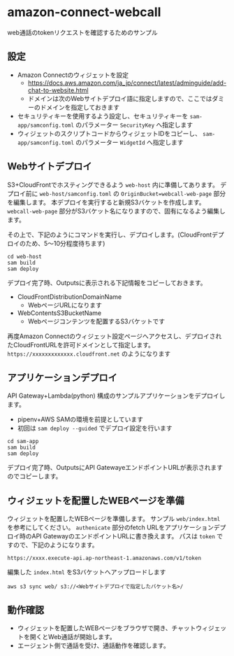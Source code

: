 amazon-connect-webcall
======================


web通話のtokenリクエストを確認するためのサンプル


## 設定

- Amazon Connectのウィジェットを設定
  - https://docs.aws.amazon.com/ja_jp/connect/latest/adminguide/add-chat-to-website.html
  - ドメインは次のWebサイトデプロイ語に指定しますので、ここではダミーのドメインを指定しておきます
- セキュリティキーを使用するよう設定し、セキュリティキーを `sam-app/samconfig.toml` のパラメーター `SecurityKey` へ指定します
- ウィジェットのスクリプトコードからウィジェットIDをコピーし、 `sam-app/samconfig.toml` のパラメーター `WidgetId` へ指定します

## Webサイトデプロイ

S3+CloudFrontでホスティングできるよう `web-host` 内に準備してあります。
デプロイ前に `web-host/samconfig.toml` の `OriginBucket=webcall-web-page` 部分を編集します。
本デプロイを実行すると新規S3バケットを作成します。 `webcall-web-page` 部分がS3バケット名になりますので、固有になるよう編集します。

その上で、下記のようにコマンドを実行し、デプロイします。(CloudFrontデプロイのため、5～10分程度待ちます)

```
cd web-host
sam build
sam deploy
```

デプロイ完了時、Outputsに表示される下記情報をコピーしておきます。

- CloudFrontDistributionDomainName
  - WebページURLになります
- WebContentsS3BucketName
  - Webページコンテンツを配置するS3バケットです

再度Amazon Connectのウィジェット設定ページへアクセスし、デプロイされたCloudFrontURLを許可ドメインとして指定します。
`https://xxxxxxxxxxxxx.cloudfront.net` のようになります


## アプリケーションデプロイ

API Gateway+Lambda(python) 構成のサンプルアプリケーションをデプロイします。

- pipenv+AWS SAMの環境を前提としています
- 初回は `sam deploy --guided` でデプロイ設定を行います

```
cd sam-app
sam build
sam deploy
```

デプロイ完了時、OutputsにAPI GatewayeエンドポイントURLが表示されますのでコピーします。

## ウィジェットを配置したWEBページを準備

ウィジェットを配置したWEBページを準備します。
サンプル `web/index.html` を参考にしてください。
`authenicate` 部分のfetch URLをアプリケーションデプロイ時のAPI GatewayのエンドポイントURLに書き換えます。
パスは `token` ですので、下記のようになります。

`https://xxxx.execute-api.ap-northeast-1.amazonaws.com/v1/token`

編集した `index.html` をS3バケットへアップロードします

```
aws s3 sync web/ s3://<Webサイトデプロイで指定したバケット名>/
```

## 動作確認

- ウィジェットを配置したWEBページをブラウザで開き、チャットウィジェットを開くとWeb通話が開始します。
- エージェント側で通話を受け、通話動作を確認します。
